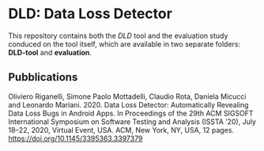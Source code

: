 # DLD: Data Loss Detector
This repository contains both the *DLD* tool and the evaluation study conduced on the tool itself, which are available in two separate 
folders: **DLD-tool** and **evaluation**.

## Pubblications
Oliviero Riganelli, Simone Paolo Mottadelli, Claudio Rota, Daniela Micucci and Leonardo Mariani. 2020. Data Loss Detector: Automatically Revealing Data Loss Bugs in Android Apps. In Proceedings of the 29th ACM SIGSOFT International Symposium on Software Testing and Analysis (ISSTA ’20), July 18–22, 2020, Virtual Event, USA. ACM, New York, NY, USA, 12 pages. https://doi.org/10.1145/3395363.3397379
